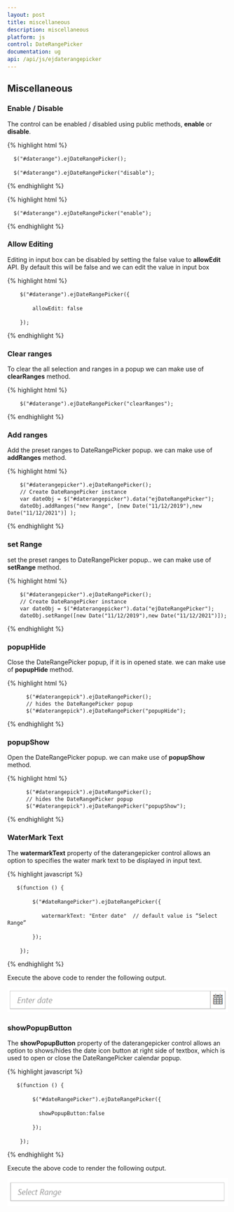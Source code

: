 ```yaml
---
layout: post
title: miscellaneous 
description: miscellaneous 
platform: js
control: DateRangePicker
documentation: ug
api: /api/js/ejdaterangepicker
---
```


## Miscellaneous 

### Enable / Disable

The control can be enabled / disabled using public methods, **enable** or **disable**. 

{% highlight html %}

      $("#daterange").ejDateRangePicker();
       
      $("#daterange").ejDateRangePicker("disable");

{% endhighlight %}


{% highlight html %}

      $("#daterange").ejDateRangePicker("enable");

{% endhighlight %}


### Allow Editing

Editing in input box can be disabled by setting the false value to **allowEdit** API. By default this will be false and we can edit the value in input box

{% highlight html %}

        $("#daterange").ejDateRangePicker({

            allowEdit: false

        });
        
{% endhighlight %}


### Clear ranges

To clear the all selection and ranges in a popup we can make use of **clearRanges** method.

{% highlight html %}

        $("#daterange").ejDateRangePicker("clearRanges");

{% endhighlight %}

### Add ranges

Add the preset ranges to DateRangePicker popup. we can make use of **addRanges** method.

{% highlight html %}

        $("#daterangepicker").ejDateRangePicker();
        // Create DateRangePicker instance
        var dateObj = $("#daterangepicker").data("ejDateRangePicker");
        dateObj.addRanges("new Range", [new Date("11/12/2019"),new Date("11/12/2021")] ); 

{% endhighlight %}


### set Range

set the preset ranges to DateRangePicker popup.. we can make use of **setRange** method.

{% highlight html %}

        $("#daterangepicker").ejDateRangePicker();
        // Create DateRangePicker instance
        var dateObj = $("#daterangepicker").data("ejDateRangePicker");
        dateObj.setRange([new Date("11/12/2019"),new Date("11/12/2021")]); 

{% endhighlight %}

### popupHide

Close the DateRangePicker popup, if it is in opened state. we can make use of **popupHide** method.

{% highlight html %}

          $("#daterangepick").ejDateRangePicker();
          // hides the DateRangePicker popup
          $("#daterangepick").ejDateRangePicker("popupHide");


{% endhighlight %}

### popupShow

Open the DateRangePicker popup. we can make use of **popupShow** method.

{% highlight html %}

          $("#daterangepick").ejDateRangePicker();
          // hides the DateRangePicker popup
          $("#daterangepick").ejDateRangePicker("popupShow");


{% endhighlight %}

### WaterMark Text

The **watermarkText** property of the daterangepicker control allows an option to specifies the water mark text to be displayed in input text.

{% highlight javascript %}
     
	   $(function () {
 
            $("#dateRangePicker").ejDateRangePicker({

               watermarkText: "Enter date"  // default value is “Select Range”

            });

        });      

{% endhighlight %}

Execute the above code to render the following output.

![](/js/DateRangePicker/Miscellaneous_images/Miscellaneous_img2.png)


### showPopupButton

The **showPopupButton** property of the daterangepicker control allows an option to shows/hides the date icon button at right side of textbox, which is used to open or close the DateRangePicker calendar popup.

{% highlight javascript %}
     
	   $(function () {
 
            $("#dateRangePicker").ejDateRangePicker({

              showPopupButton:false   
              
            });

        });      

{% endhighlight %}

Execute the above code to render the following output.

![](/js/DateRangePicker/Miscellaneous_images/Miscellaneous_img1.png)
